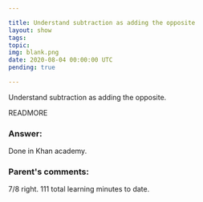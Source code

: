 ```yaml
---

title: Understand subtraction as adding the opposite
layout: show
tags:
topic:
img: blank.png
date: 2020-08-04 00:00:00 UTC
pending: true

---
```


Understand subtraction as adding the opposite.

READMORE

### Answer:

Done in Khan academy.

### Parent's comments:

7/8 right.
111 total learning minutes to date.
